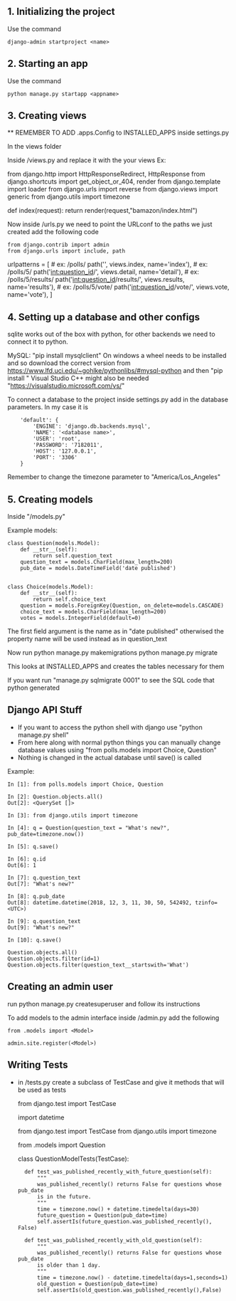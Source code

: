 ## 1. Initializing the project

Use the command 

    django-admin startproject <name>

## 2. Starting an app

Use the command 

    python manage.py startapp <appname>

## 3. Creating views

** REMEMBER TO ADD <appname>.apps.<appname>Config to INSTALLED_APPS inside settings.py

In the views folder 

Inside  <appname>/views.py and replace it with the your views Ex:

from django.http import HttpResponseRedirect, HttpResponse
from django.shortcuts import get_object_or_404, render
from django.template import loader
from django.urls import reverse
from django.views import generic
from django.utils import timezone

def index(request):
    return render(request,"bamazon/index.html")

Now inside <name>/urls.py we need to point the URLconf to the paths we just created add the following code

    from django.contrib import admin
    from django.urls import include, path

urlpatterns = [
    # ex: /polls/
    path('', views.index, name='index'),
    # ex: /polls/5/
    path('<int:question_id>/', views.detail, name='detail'),
    # ex: /polls/5/results/
    path('<int:question_id>/results/', views.results, name='results'),
    # ex: /polls/5/vote/
    path('<int:question_id>/vote/', views.vote, name='vote'),
]

## 4. Setting up a database and other configs

sqlite works out of the box with python, for other backends we need to connect it to python.

MySQL: "pip install mysqlclient"
On windows a wheel needs to be installed and so download the correct version from https://www.lfd.uci.edu/~gohlke/pythonlibs/#mysql-python
and then "pip install <absolute filepath>"
Visual Studio C++ might also be needed "https://visualstudio.microsoft.com/vs/"

To connect a database to the project inside settings.py add in the database parameters. In my case it is

        'default': {
            'ENGINE': 'django.db.backends.mysql',
            'NAME': '<database name>',
            'USER': 'root',
            'PASSWORD': '7182011',
            'HOST': '127.0.0.1',
            'PORT': '3306'
        }


Remember to change the timezone parameter to "America/Los_Angeles"


## 5. Creating models
Inside "<appname>/models.py"

Example models:

    class Question(models.Model):
        def __str__(self):
            return self.question_text
        question_text = models.CharField(max_length=200)
        pub_date = models.DateTimeField('date published')


    class Choice(models.Model):
        def __str__(self):
            return self.choice_text
        question = models.ForeignKey(Question, on_delete=models.CASCADE)
        choice_text = models.CharField(max_length=200)
        votes = models.IntegerField(default=0)

The first field argument is the name as in "date published" otherwised the property name will be used instead as in question_text

Now run 
    python manage.py makemigrations
    python manage.py migrate

This looks at INSTALLED_APPS and creates the tables necessary for them

If you want run "manage.py sqlmigrate <appname> 0001" to see the SQL code that python generated


## Django API Stuff

* If you want to access the python shell with django use "python manage.py shell"
* From here along with normal python things you can manually change database values using "from polls.models import Choice, Question"
* Nothing is changed in the actual database until save() is called

Example:

    In [1]: from polls.models import Choice, Question

    In [2]: Question.objects.all()
    Out[2]: <QuerySet []>

    In [3]: from django.utils import timezone

    In [4]: q = Question(question_text = "What's new?", pub_date=timezone.now())

    In [5]: q.save()

    In [6]: q.id
    Out[6]: 1

    In [7]: q.question_text
    Out[7]: "What's new?"

    In [8]: q.pub_date
    Out[8]: datetime.datetime(2018, 12, 3, 11, 30, 50, 542492, tzinfo=<UTC>)

    In [9]: q.question_text
    Out[9]: "What's new?"

    In [10]: q.save()

    Question.objects.all()
    Question.objects.filter(id=1)
    Question.objects.filter(question_text__startswith='What')

## Creating an admin user

run python manage.py createsuperuser and follow its instructions

To add models to the admin interface inside <appname>/admin.py add the following

    from .models import <Model>

    admin.site.register(<Model>)

## Writing Tests


* in <appname>/tests.py create a subclass of TestCase and give it methods that will be used as tests

    from django.test import TestCase

    import datetime

    from django.test import TestCase
    from django.utils import timezone

    from .models import Question


    class QuestionModelTests(TestCase):

        def test_was_published_recently_with_future_question(self):
            """
            was_published_recently() returns False for questions whose pub_date
            is in the future.
            """
            time = timezone.now() + datetime.timedelta(days=30)
            future_question = Question(pub_date=time)
            self.assertIs(future_question.was_published_recently(), False)

        def test_was_published_recently_with_old_question(self):
            """
            was_published_recently() returns False for questions whose pub_date
            is older than 1 day.
            """
            time = timezone.now() - datetime.timedelta(days=1,seconds=1)
            old_question = Question(pub_date=time)
            self.assertIs(old_question.was_published_recently(),False)